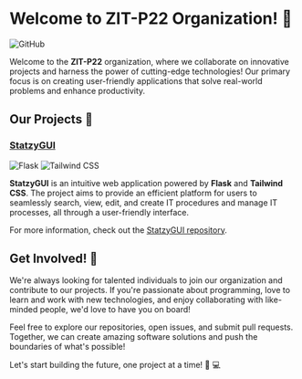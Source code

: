 # Welcome to ZIT-P22 Organization! :wave:

![GitHub](https://img.shields.io/badge/-GitHub-181717?style=flat-square&logo=github)

Welcome to the **ZIT-P22** organization, where we collaborate on innovative projects and harness the power of cutting-edge technologies! Our primary focus is on creating user-friendly applications that solve real-world problems and enhance productivity.

## Our Projects :rocket:

### [StatzyGUI](https://github.com/ZIT-P22/StatzyGUI)

![Flask](https://img.shields.io/badge/-Flask-000?logo=Flask&logoColor=white&style=flat-square)
![Tailwind CSS](https://img.shields.io/badge/-Tailwind%20CSS-38B2AC?logo=Tailwind%20CSS&logoColor=white&style=flat-square)

**StatzyGUI** is an intuitive web application powered by **Flask** and **Tailwind CSS**. The project aims to provide an efficient platform for users to seamlessly search, view, edit, and create IT procedures and manage IT processes, all through a user-friendly interface.

For more information, check out the [StatzyGUI repository](https://github.com/ZIT-P22/StatzyGUI).

## Get Involved! :handshake:

We're always looking for talented individuals to join our organization and contribute to our projects. If you're passionate about programming, love to learn and work with new technologies, and enjoy collaborating with like-minded people, we'd love to have you on board!

Feel free to explore our repositories, open issues, and submit pull requests. Together, we can create amazing software solutions and push the boundaries of what's possible!

Let's start building the future, one project at a time! :muscle: :computer:

